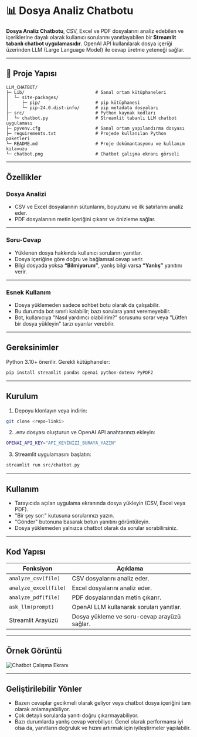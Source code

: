 # 📊 Dosya Analiz Chatbotu

**Dosya Analiz Chatbotu**, CSV, Excel ve PDF dosyalarını analiz edebilen ve içeriklerine dayalı olarak kullanıcı sorularını yanıtlayabilen bir **Streamlit tabanlı chatbot uygulamasıdır**. OpenAI API kullanılarak dosya içeriği üzerinden LLM (Large Language Model) ile cevap üretme yeteneği sağlar.

---
## 📁 Proje Yapısı

```
LLM_CHATBOT/  
├─ Lib/                           # Sanal ortam kütüphaneleri  
│  └─ site-packages/  
│     ├─ pip/                     # pip kütüphanesi  
│     └─ pip-24.0.dist-info/      # pip metadata dosyaları  
├─ src/                           # Python kaynak kodları  
│  └─ chatbot.py                  # Streamlit tabanlı LLM chatbot uygulaması  
├─ pyvenv.cfg                     # Sanal ortam yapılandırma dosyası  
├─ requirements.txt               # Projede kullanılan Python paketleri  
└─ README.md                      # Proje dokümantasyonu ve kullanım kılavuzu
└─ chatbot.png                    # Chatbot çalışma ekranı görseli
```

---

## Özellikler

### Dosya Analizi
- CSV ve Excel dosyalarının sütunlarını, boyutunu ve ilk satırlarını analiz eder.
- PDF dosyalarının metin içeriğini çıkarır ve önizleme sağlar.

---

### Soru-Cevap
- Yüklenen dosya hakkında kullanıcı sorularını yanıtlar.
- Dosya içeriğine göre doğru ve bağlamsal cevap verir.
- Bilgi dosyada yoksa **“Bilmiyorum”**, yanlış bilgi varsa **“Yanlış”** yanıtını verir.

---

### Esnek Kullanım
- Dosya yüklemeden sadece sohbet botu olarak da çalışabilir.  
- Bu durumda bot sınırlı kalabilir; bazı sorulara yanıt veremeyebilir.  
- Bot, kullanıcıya "Nasıl yardımcı olabilirim?" sorusunu sorar veya "Lütfen bir dosya yükleyin" tarzı uyarılar verebilir.

---

## Gereksinimler
Python 3.10+ önerilir. Gerekli kütüphaneler:

```bash
pip install streamlit pandas openai python-dotenv PyPDF2
```
---

## Kurulum

1. Depoyu klonlayın veya indirin:

```bash
git clone <repo-linki>
```

2. .env dosyası oluşturun ve OpenAI API anahtarınızı ekleyin:

```bash
OPENAI_API_KEY="API_KEYİNİZİ_BURAYA_YAZIN"
```

3. Streamlit uygulamasını başlatın:

```bash
streamlit run src/chatbot.py
```

---

## Kullanım

- Tarayıcıda açılan uygulama ekranında dosya yükleyin (CSV, Excel veya PDF).
- "Bir şey sor:" kutusuna sorularınızı yazın.
- "Gönder" butonuna basarak botun yanıtını görüntüleyin.
- Dosya yüklemeden yalnızca chatbot olarak da sorular sorabilirsiniz.

---

## Kod Yapısı

| Fonksiyon | Açıklama |
|-----------|----------|
| `analyze_csv(file)` | CSV dosyalarını analiz eder. |
| `analyze_excel(file)` | Excel dosyalarını analiz eder. |
| `analyze_pdf(file)` | PDF dosyalarından metin çıkarır. |
| `ask_llm(prompt)` | OpenAI LLM kullanarak soruları yanıtlar. |
| Streamlit Arayüzü | Dosya yükleme ve soru-cevap arayüzü sağlar. |

---

##  Örnek Görüntü

![Chatbot Çalışma Ekranı](/llm_chatbot/chatbot.png)

---

##  Geliştirilebilir Yönler

- Bazen cevaplar gecikmeli olarak geliyor veya chatbot dosya içeriğini tam olarak anlamayabiliyor.
- Çok detaylı sorularda yanıtı doğru çıkarmayabiliyor.
- Bazı durumlarda yanlış cevap verebiliyor.
Genel olarak performansı iyi olsa da, yanıtların doğruluk ve hızını artırmak için iyileştirmeler yapılabilir.
